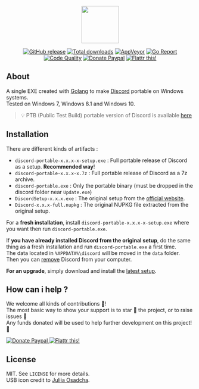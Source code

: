 <p align="center"><a href="https://github.com/crazy-max/discord-portable" target="_blank"><img width="100" src="https://github.com/crazy-max/discord-portable/blob/master/res/logo.png"></a></p>

<p align="center">
  <a href="https://github.com/crazy-max/discord-portable/releases/latest"><img src="https://img.shields.io/github/release/crazy-max/discord-portable.svg?style=flat-square" alt="GitHub release"></a>
  <a href="https://github.com/crazy-max/discord-portable/releases/latest"><img src="https://img.shields.io/github/downloads/crazy-max/discord-portable/total.svg?style=flat-square" alt="Total downloads"></a>
  <a href="https://ci.appveyor.com/project/crazy-max/discord-portable"><img src="https://img.shields.io/appveyor/ci/crazy-max/discord-portable.svg?style=flat-square" alt="AppVeyor"></a>
  <a href="https://goreportcard.com/report/github.com/crazy-max/discord-portable"><img src="https://goreportcard.com/badge/github.com/crazy-max/discord-portable?style=flat-square" alt="Go Report"></a>
  <a href="https://www.codacy.com/app/crazy-max/discord-portable"><img src="https://img.shields.io/codacy/grade/46d1e15b6c984642a2f2e7932f9c119b.svg?style=flat-square" alt="Code Quality"></a>
  <a href="https://www.paypal.com/cgi-bin/webscr?cmd=_s-xclick&hosted_button_id=WZGHQ5P7CZFLA"><img src="https://img.shields.io/badge/donate-paypal-blue.svg?style=flat-square" alt="Donate Paypal"></a>
  <a href="https://flattr.com/submit/auto?user_id=crazymax&url=https://github.com/crazy-max/discord-portable"><img src="https://img.shields.io/badge/flattr-this-green.svg?style=flat-square" alt="Flattr this!"></a>
</p>

## About

A single EXE created with [Golang](https://golang.org/) to make [Discord](https://discordapp.com) portable on Windows systems.<br />
Tested on Windows 7, Windows 8.1 and Windows 10.

> 💡 PTB (Public Test Build) portable version of Discord is available [here](https://github.com/crazy-max/discord-ptb-portable)

## Installation

There are different kinds of artifacts :

* `discord-portable-x.x.x-x-setup.exe` : Full portable release of Discord as a setup. **Recommended way**!
* `discord-portable-x.x.x-x.7z` : Full portable release of Discord as a 7z archive.
* `discord-portable.exe` : Only the portable binary (must be dropped in the discord folder near `Update.exe`)
* `DiscordSetup-x.x.x.exe` : The original setup from the [official website](https://discordapp.com/download).
* `Discord-x.x.x-full.nupkg` : The original NUPKG file extracted from the original setup.

For a **fresh installation**, install `discord-portable-x.x.x-x-setup.exe` where you want then run `discord-portable.exe`.

If **you have already installed Discord from the original setup**, do the same thing as a fresh installation and run `discord-portable.exe` a first time.<br />
The data located in `%APPDATA%\discord` will be moved in the `data` folder.<br />
Then you can [remove](https://support.microsoft.com/en-us/instantanswers/ce7ba88b-4e95-4354-b807-35732db36c4d/repair-or-remove-programs) Discord from your computer.

**For an upgrade**, simply download and install the [latest setup](https://github.com/crazy-max/discord-portable/releases/latest).

## How can i help ?

We welcome all kinds of contributions :raised_hands:!<br />
The most basic way to show your support is to star :star2: the project, or to raise issues :speech_balloon:<br />
Any funds donated will be used to help further development on this project! :gift_heart:

<p>
  <a href="https://www.paypal.com/cgi-bin/webscr?cmd=_s-xclick&hosted_button_id=WZGHQ5P7CZFLA">
    <img src="https://github.com/crazy-max/discord-portable/blob/master/res/paypal.png" alt="Donate Paypal">
  </a>
  <a href="https://flattr.com/submit/auto?user_id=crazymax&url=https://github.com/crazy-max/discord-portable">
    <img src="https://github.com/crazy-max/discord-portable/blob/master/res/flattr.png" alt="Flattr this!">
  </a>
</p>

## License

MIT. See `LICENSE` for more details.<br />
USB icon credit to [Juliia Osadcha](https://www.iconfinder.com/Juliia_Os).
